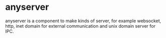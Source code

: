 # anyserver
anyserver is a component to make kinds of server, for example websocket, http, inet domain for external communication and unix domain server for IPC.



